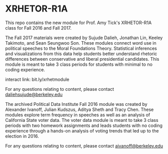 # XRHETOR-R1A

This repo contains the new module for Prof. Amy Tick's XRHETOR-R1A class for Fall 2016 and Fall 2017.

The Fall 2017 materials were created by Sujude Dalieh, Jonathan Lin, Keeley Takimoto, and Sean Seungwoo Son. These modules connect word use in political speeches to the Moral Foundations Theory. Statistical inferences and visualizations from this data help students better understand rhetoric differences between conservative and liberal presidential candidates. This module is meant to take 3 class periods for students with minimal to no coding experience. 

interact link: bit.ly/xrhetmodule 

For any questions relating to content, please contact daliehsujude@berkeley.edu

The archived Political Data Institute Fall 2016 module was created by Alexander Ivanoff, Julian Kudszus, Aditya Sheth and Tracy Chen. These modules explore term frequency in speeches as well as an analysis of California State voter data. The voter data module is meant to take 3 class periods with two homework assignments and leads students with no coding experience through a hands-on analysis of voting trends that led up to the election in 2016.

For any questions relating to content, please contact aivanoff@berkeley.edu



